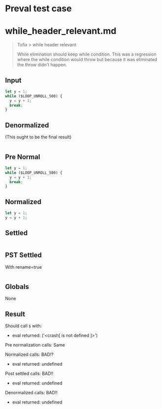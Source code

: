 # Preval test case

# while_header_relevant.md

> Tofix > while header relevant
>
> While elimination should keep while condition.
> This was a regression where the while condition would throw but because it
> was eliminated the throw didn't happen.

## Input

`````js filename=intro
let y = 1;
while ($LOOP_UNROLL_500) {
  y = y + 1;
  break;
}
`````

## Denormalized
(This ought to be the final result)

`````js filename=intro

`````

## Pre Normal


`````js filename=intro
let y = 1;
while ($LOOP_UNROLL_500) {
  y = y + 1;
  break;
}
`````

## Normalized


`````js filename=intro
let y = 1;
y = y + 1;
`````

## Settled


`````js filename=intro

`````

## PST Settled
With rename=true

`````js filename=intro

`````

## Globals

None

## Result

Should call `$` with:
 - eval returned: ('<crash[ <ref> is not defined ]>')

Pre normalization calls: Same

Normalized calls: BAD!?
 - eval returned: undefined

Post settled calls: BAD!!
 - eval returned: undefined

Denormalized calls: BAD!!
 - eval returned: undefined

